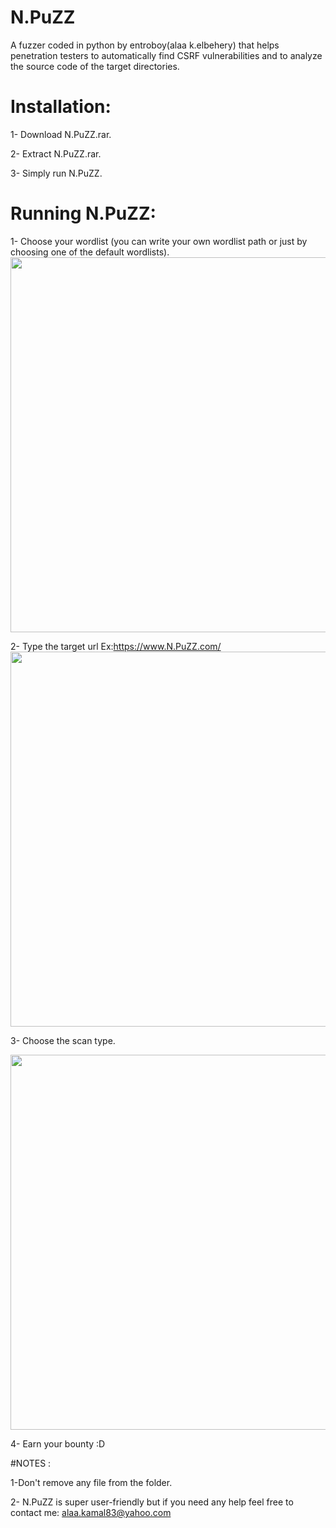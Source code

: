 # N.PuZZ
A fuzzer coded in python by entroboy(alaa k.elbehery) that helps penetration testers to automatically find CSRF vulnerabilities and to analyze the source code of the target directories.

# Installation:
1- Download N.PuZZ.rar.

2- Extract N.PuZZ.rar.

3- Simply run N.PuZZ.

# Running N.PuZZ:
1- Choose your wordlist (you can write your own wordlist path or just by choosing one of the default wordlists).
<img src=https://file.dropr.io/file/0f7e0fad-4af4-4ee3-98bb-71dc9cae4e6c.png width="600" />

2- Type the target url Ex:https://www.N.PuZZ.com/ 
<img src=https://file.dropr.io/file/cb7e130d-f141-4959-9290-1ddd0ef028b5.png width="600" />


3- Choose the scan type.

<img src=https://file.dropr.io/file/8b82f1a1-bcd6-4591-a53f-d5c9730f4d29.png width="600" />

4- Earn your bounty :D

#NOTES :

1-Don't remove any file from the folder.

2- N.PuZZ is super user-friendly but if you need any help feel free to contact me: alaa.kamal83@yahoo.com


